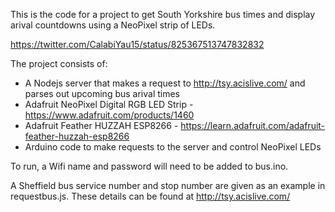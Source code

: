 This is the code for a project to get South Yorkshire bus times and display arival countdowns using a NeoPixel strip of LEDs.

https://twitter.com/CalabiYau15/status/825367513747832832

The project consists of:
- A Nodejs server that makes a request to http://tsy.acislive.com/ and parses out upcoming bus arival times
- Adafruit NeoPixel Digital RGB LED Strip - https://www.adafruit.com/products/1460
- Adafruit Feather HUZZAH ESP8266 - https://learn.adafruit.com/adafruit-feather-huzzah-esp8266
- Arduino code to make requests to the server and control NeoPixel LEDs

To run, a Wifi name and password will need to be added to bus.ino.

A Sheffield bus service number and stop number are given as an example in requestbus.js. These details can be found at http://tsy.acislive.com/

